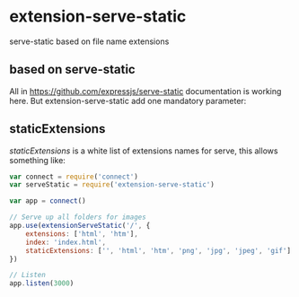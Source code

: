 # extension-serve-static
serve-static based on file name extensions
## based on serve-static

All in https://github.com/expressjs/serve-static documentation is working here. 
But extension-serve-static add one mandatory parameter: 

## staticExtensions

*staticExtensions* is a white list of extensions names for serve, this allows something like:

```js
var connect = require('connect')
var serveStatic = require('extension-serve-static')

var app = connect()

// Serve up all folders for images
app.use(extensionServeStatic('/', {
    extensions: ['html', 'htm'], 
    index: 'index.html', 
    staticExtensions: ['', 'html', 'htm', 'png', 'jpg', 'jpeg', 'gif']
})

// Listen
app.listen(3000)
```
